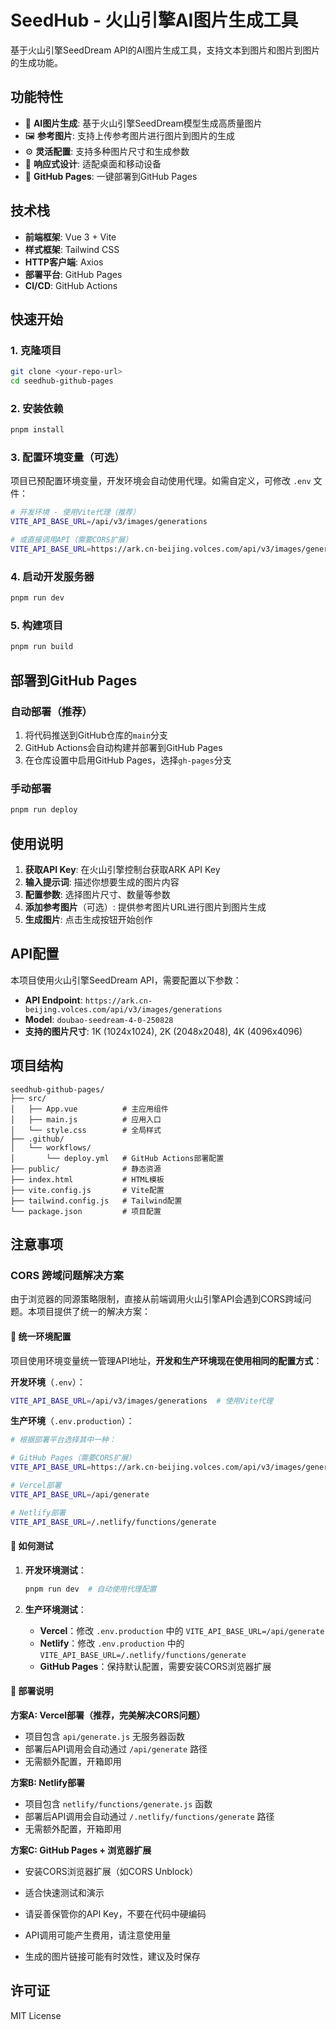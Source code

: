 # SeedHub - 火山引擎AI图片生成工具

基于火山引擎SeedDream API的AI图片生成工具，支持文本到图片和图片到图片的生成功能。

## 功能特性

- 🎨 **AI图片生成**: 基于火山引擎SeedDream模型生成高质量图片
- 🖼️ **参考图片**: 支持上传参考图片进行图片到图片的生成
- ⚙️ **灵活配置**: 支持多种图片尺寸和生成参数
- 📱 **响应式设计**: 适配桌面和移动设备
- 🚀 **GitHub Pages**: 一键部署到GitHub Pages

## 技术栈

- **前端框架**: Vue 3 + Vite
- **样式框架**: Tailwind CSS
- **HTTP客户端**: Axios
- **部署平台**: GitHub Pages
- **CI/CD**: GitHub Actions

## 快速开始

### 1. 克隆项目
```bash
git clone <your-repo-url>
cd seedhub-github-pages
```

### 2. 安装依赖
```bash
pnpm install
```

### 3. 配置环境变量（可选）
项目已预配置环境变量，开发环境会自动使用代理。如需自定义，可修改 `.env` 文件：

```bash
# 开发环境 - 使用Vite代理（推荐）
VITE_API_BASE_URL=/api/v3/images/generations

# 或直接调用API（需要CORS扩展）
VITE_API_BASE_URL=https://ark.cn-beijing.volces.com/api/v3/images/generations
```

### 4. 启动开发服务器
```bash
pnpm run dev
```

### 5. 构建项目
```bash
pnpm run build
```

## 部署到GitHub Pages

### 自动部署（推荐）

1. 将代码推送到GitHub仓库的`main`分支
2. GitHub Actions会自动构建并部署到GitHub Pages
3. 在仓库设置中启用GitHub Pages，选择`gh-pages`分支

### 手动部署

```bash
pnpm run deploy
```

## 使用说明

1. **获取API Key**: 在火山引擎控制台获取ARK API Key
2. **输入提示词**: 描述你想要生成的图片内容
3. **配置参数**: 选择图片尺寸、数量等参数
4. **添加参考图片**（可选）: 提供参考图片URL进行图片到图片生成
5. **生成图片**: 点击生成按钮开始创作

## API配置

本项目使用火山引擎SeedDream API，需要配置以下参数：

- **API Endpoint**: `https://ark.cn-beijing.volces.com/api/v3/images/generations`
- **Model**: `doubao-seedream-4-0-250828`
- **支持的图片尺寸**: 1K (1024x1024), 2K (2048x2048), 4K (4096x4096)

## 项目结构

```
seedhub-github-pages/
├── src/
│   ├── App.vue          # 主应用组件
│   ├── main.js          # 应用入口
│   └── style.css        # 全局样式
├── .github/
│   └── workflows/
│       └── deploy.yml   # GitHub Actions部署配置
├── public/              # 静态资源
├── index.html           # HTML模板
├── vite.config.js       # Vite配置
├── tailwind.config.js   # Tailwind配置
└── package.json         # 项目配置

```

## 注意事项

### CORS 跨域问题解决方案

由于浏览器的同源策略限制，直接从前端调用火山引擎API会遇到CORS跨域问题。本项目提供了统一的解决方案：

#### 🔧 统一环境配置

项目使用环境变量统一管理API地址，**开发和生产环境现在使用相同的配置方式**：

**开发环境**（`.env`）：
```bash
VITE_API_BASE_URL=/api/v3/images/generations  # 使用Vite代理
```

**生产环境**（`.env.production`）：
```bash
# 根据部署平台选择其中一种：

# GitHub Pages（需要CORS扩展）
VITE_API_BASE_URL=https://ark.cn-beijing.volces.com/api/v3/images/generations

# Vercel部署
VITE_API_BASE_URL=/api/generate

# Netlify部署  
VITE_API_BASE_URL=/.netlify/functions/generate
```

#### 🚀 如何测试

1. **开发环境测试**：
   ```bash
   pnpm run dev  # 自动使用代理配置
   ```

2. **生产环境测试**：
   - **Vercel**：修改 `.env.production` 中的 `VITE_API_BASE_URL=/api/generate`
   - **Netlify**：修改 `.env.production` 中的 `VITE_API_BASE_URL=/.netlify/functions/generate`
   - **GitHub Pages**：保持默认配置，需要安装CORS浏览器扩展

#### 📝 部署说明

**方案A: Vercel部署（推荐，完美解决CORS问题）**
- 项目包含 `api/generate.js` 无服务器函数
- 部署后API调用会自动通过 `/api/generate` 路径
- 无需额外配置，开箱即用

**方案B: Netlify部署**
- 项目包含 `netlify/functions/generate.js` 函数
- 部署后API调用会自动通过 `/.netlify/functions/generate` 路径
- 无需额外配置，开箱即用

**方案C: GitHub Pages + 浏览器扩展**
- 安装CORS浏览器扩展（如CORS Unblock）
- 适合快速测试和演示

- 请妥善保管你的API Key，不要在代码中硬编码
- API调用可能产生费用，请注意使用量
- 生成的图片链接可能有时效性，建议及时保存

## 许可证

MIT License